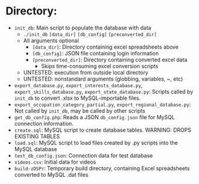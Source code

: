 # Directory:
* `init_db`: Main script to populate the database with data
  * `./init_db` `[data_dir]` `[db_config]` `[preconverted_dir]`
  * All arguments optional
    * `[data_dir]`: Directory containing excel spreadsheets above
    * `[db_config]`: JSON file containing login information
    * `[preconverted_dir]`: Directory containing converted excel data
      * Skips time-consuming excel conversion scripts
  * UNTESTED: execution from outside local directory
  * UNTESTED: nonstandard arguments (globbing, variables, ~, etc)
* `export_database.py`, `export_interests_database.py`, `export_skills_database.py`, `export_state_database.py`: Scripts called by `init_db` to convert .xlsx to MySQL-importable files.
* `export_occupation_category_partial.py`, `export_regional_database.py`: Not called by `init_db`, may be called by other scripts
* `get_db_config.php`: Reads a JSON `db_config.json` file for MySQL connection information.
* `create.sql`: MySQL script to create database tables. WARNING: DROPS EXISTING TABLES
* `load.sql`: MySQL script to load files created by .py scripts into the MySQL database
* `test_db_config.json`: Connection data for test database
* `videos.csv`: Initial data for videos
* `build-zDSPr`: Temporary build directory, containing Excel spreadsheets converted to MySQL .dat files
